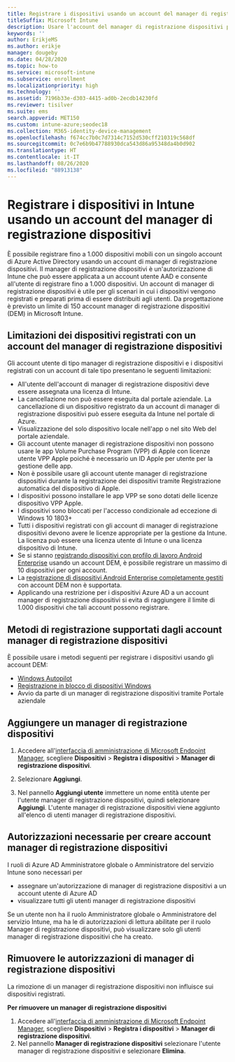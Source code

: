 ```yaml
---
title: Registrare i dispositivi usando un account del manager di registrazione dispositivi
titleSuffix: Microsoft Intune
description: Usare l'account del manager di registrazione dispositivi per registrare i dispositivi in Intune.
keywords: ''
author: ErikjeMS
ms.author: erikje
manager: dougeby
ms.date: 04/28/2020
ms.topic: how-to
ms.service: microsoft-intune
ms.subservice: enrollment
ms.localizationpriority: high
ms.technology: ''
ms.assetid: 7196b33e-d303-4415-ad0b-2ecdb14230fd
ms.reviewer: tisilver
ms.suite: ems
search.appverid: MET150
ms.custom: intune-azure;seodec18
ms.collection: M365-identity-device-management
ms.openlocfilehash: f674cc7b0c7d7314c7152d530cff210319c568df
ms.sourcegitcommit: 0c7e6b9b47788930dca543d86a95348da4b0d902
ms.translationtype: HT
ms.contentlocale: it-IT
ms.lasthandoff: 08/26/2020
ms.locfileid: "88913138"
---
```

# <a name="enroll-devices-in-intune-by-using-a-device-enrollment-manager-account"></a>Registrare i dispositivi in Intune usando un account del manager di registrazione dispositivi

È possibile registrare fino a 1.000 dispositivi mobili con un singolo account di Azure Active Directory usando un account di manager di registrazione dispositivi. Il manager di registrazione dispositivi è un'autorizzazione di Intune che può essere applicata a un account utente AAD e consente all'utente di registrare fino a 1.000 dispositivi. Un account di manager di registrazione dispositivi è utile per gli scenari in cui i dispositivi vengono registrati e preparati prima di essere distribuiti agli utenti. Da progettazione è previsto un limite di 150 account manager di registrazione dispositivi (DEM) in Microsoft Intune.

## <a name="limitations-of-devices-that-are-enrolled-with-a-dem-account"></a>Limitazioni dei dispositivi registrati con un account del manager di registrazione dispositivi

Gli account utente di tipo manager di registrazione dispositivi e i dispositivi registrati con un account di tale tipo presentano le seguenti limitazioni:

- All'utente dell'account di manager di registrazione dispositivi deve essere assegnata una licenza di Intune.
- La cancellazione non può essere eseguita dal portale aziendale. La cancellazione di un dispositivo registrato da un account di manager di registrazione dispositivi può essere eseguita da Intune nel portale di Azure.
- Visualizzazione del solo dispositivo locale nell'app o nel sito Web del portale aziendale.
- Gli account utente manager di registrazione dispositivi non possono usare le app Volume Purchase Program (VPP) di Apple con licenze utente VPP Apple poiché è necessario un ID Apple per utente per la gestione delle app.
- Non è possibile usare gli account utente manager di registrazione dispositivi durante la registrazione dei dispositivi tramite Registrazione automatica del dispositivo di Apple.
- I dispositivi possono installare le app VPP se sono dotati delle licenze dispositivo VPP Apple.
- I dispositivi sono bloccati per l'accesso condizionale ad eccezione di Windows 10 1803+
- Tutti i dispositivi registrati con gli account di manager di registrazione dispositivi devono avere le licenze appropriate per la gestione da Intune. La licenza può essere una licenza utente di Intune o una licenza dispositivo di Intune.
- Se si stanno [registrando dispositivi con profilo di lavoro Android Enterprise](android-work-profile-enroll.md) usando un account DEM, è possibile registrare un massimo di 10 dispositivi per ogni account.
- La [registrazione di dispositivi Android Enterprise completamente gestiti](android-fully-managed-enroll.md) con account DEM non è supportata.
- Applicando una restrizione per i dispositivi Azure AD a un account manager di registrazione dispositivi si evita di raggiungere il limite di 1.000 dispositivi che tali account possono registrare.

## <a name="enrollment-methods-supported-by-dem-accounts"></a>Metodi di registrazione supportati dagli account manager di registrazione dispositivi

È possibile usare i metodi seguenti per registrare i dispositivi usando gli account DEM:

- [Windows Autopilot](../../autopilot/enrollment-autopilot.md)
- [Registrazione in blocco di dispositivi Windows](windows-bulk-enroll.md)
- Avvio da parte di un manager di registrazione dispositivi tramite Portale aziendale

## <a name="add-a-device-enrollment-manager"></a>Aggiungere un manager di registrazione dispositivi

1. Accedere all'[interfaccia di amministrazione di Microsoft Endpoint Manager](https://go.microsoft.com/fwlink/?linkid=2109431), scegliere **Dispositivi** > **Registra i dispositivi** > **Manager di registrazione dispositivi**.

2. Selezionare **Aggiungi**.

3. Nel pannello **Aggiungi utente** immettere un nome entità utente per l'utente manager di registrazione dispositivi, quindi selezionare **Aggiungi**. L'utente manager di registrazione dispositivi viene aggiunto all'elenco di utenti manager di registrazione dispositivi.

## <a name="permissions-required-to-create-dem-accounts"></a>Autorizzazioni necessarie per creare account manager di registrazione dispositivi

I ruoli di Azure AD Amministratore globale o Amministratore del servizio Intune sono necessari per
- assegnare un'autorizzazione di manager di registrazione dispositivi a un account utente di Azure AD
- visualizzare tutti gli utenti manager di registrazione dispositivi

Se un utente non ha il ruolo Amministratore globale o Amministratore del servizio Intune, ma ha le di autorizzazioni di lettura abilitate per il ruolo Manager di registrazione dispositivi, può visualizzare solo gli utenti manager di registrazione dispositivi che ha creato.

## <a name="remove-device-enrollment-manager-permissions"></a>Rimuovere le autorizzazioni di manager di registrazione dispositivi

La rimozione di un manager di registrazione dispositivi non influisce sui dispositivi registrati.

**Per rimuovere un manager di registrazione dispositivi**

1. Accedere all'[interfaccia di amministrazione di Microsoft Endpoint Manager](https://go.microsoft.com/fwlink/?linkid=2109431), scegliere **Dispositivi** > **Registra i dispositivi** > **Manager di registrazione dispositivi**.
2. Nel pannello **Manager di registrazione dispositivi** selezionare l'utente manager di registrazione dispositivi e selezionare **Elimina**.